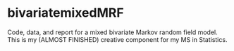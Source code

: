 # bivariatemixedMRF
Code, data, and report for a mixed bivariate Markov random field model. This is my (ALMOST FINISHED) creative component for my MS in Statistics.
